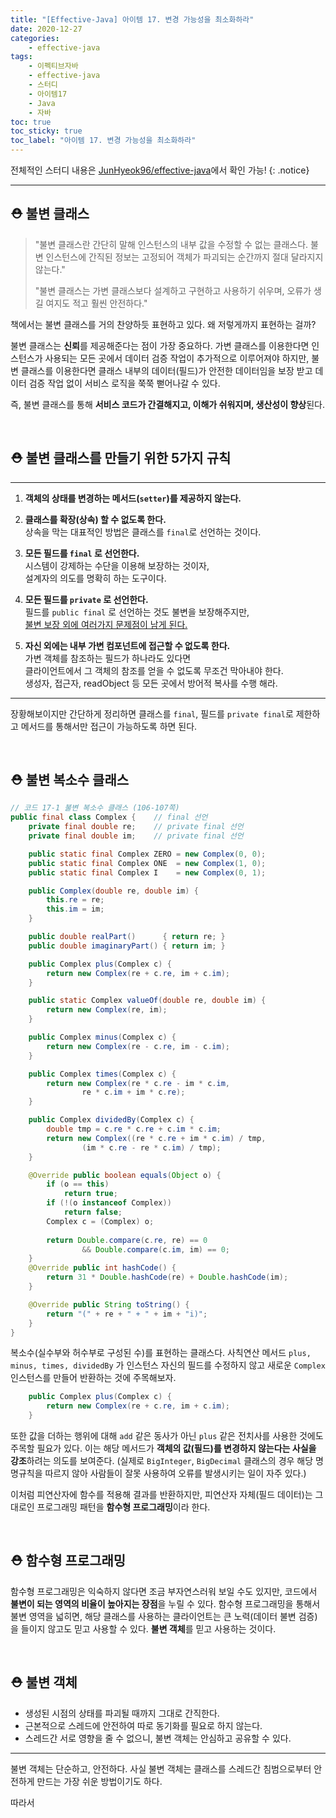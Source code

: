 ```yaml
---
title: "[Effective-Java] 아이템 17. 변경 가능성을 최소화하라"
date: 2020-12-27
categories:
    - effective-java
tags:
    - 이펙티브자바
    - effective-java
    - 스터디
    - 아이템17
    - Java
    - 자바
toc: true
toc_sticky: true
toc_label: "아이템 17. 변경 가능성을 최소화하라"
---
```


전체적인 스터디 내용은 [JunHyeok96/effective-java](https://github.com/JunHyeok96/effective-java)에서 확인 가능! 
{: .notice}

---

## ⛑️ 불변 클래스
> "불변 클래스란 간단히 말해 인스턴스의 내부 값을 수정할 수 없는 클래스다. 
> 불변 인스턴스에 간직된 정보는 고정되어 객체가 파괴되는 순간까지 절대 달라지지 않는다."  
>   
> "불변 클래스는 가변 클래스보다 설계하고 구현하고 사용하기 쉬우며, 오류가 생길 여지도 적고 훨씬 안전하다."

책에서는 불변 클래스를 거의 찬양하듯 표현하고 있다. 왜 저렇게까지 표현하는 걸까?  
  
불변 클래스는 **신뢰**를 제공해준다는 점이 가장 중요하다. 가변 클래스를 이용한다면 
인스턴스가 사용되는 모든 곳에서 데이터 검증 작업이 추가적으로 이루어져야 하지만, 
불변 클래스를 이용한다면 클래스 내부의 데이터(필드)가 안전한 데이터임을 보장 받고 
데이터 검증 작업 없이 서비스 로직을 쭉쭉 뻗어나갈 수 있다.  
  
즉, 불변 클래스를 통해 **서비스 코드가 간결해지고, 이해가 쉬워지며, 생산성이 향상**된다.

<br>

## ⛑️ 불변 클래스를 만들기 위한 5가지 규칙

---

1. **객체의 상태를 변경하는 메서드(`setter`)를 제공하지 않는다.**

2. **클래스를 확장(상속) 할 수 없도록 한다.**  
  상속을 막는 대표적인 방법은 클래스를 `final`로 선언하는 것이다.

3. **모든 필드를 `final` 로 선언한다.**  
  시스템이 강제하는 수단을 이용해 보장하는 것이자,  
  설계자의 의도를 명확히 하는 도구이다.

4. **모든 필드를 `private` 로 선언한다.**  
  필드를 `public final` 로 선언하는 것도 불변을 보장해주지만,  
  [불변 보장 외에 여러가지 문제점이 남게 된다.](https://hyeon9mak.github.io/effective-java/Effective-Java-item16/#final-키워드를-추가한-예시)

5. **자신 외에는 내부 가변 컴포넌트에 접근할 수 없도록 한다.**  
  가변 객체를 참조하는 필드가 하나라도 있다면  
  클라이언트에서 그 객체의 참조를 얻을 수 없도록 무조건 막아내야 한다.  
  생성자, 접근자, readObject 등 모든 곳에서 방어적 복사를 수행 해라.

---

장황해보이지만 간단하게 정리하면 클래스를 `final`, 필드를 `private final`로 제한하고 
메서드를 통해서만 접근이 가능하도록 하면 된다.

<br>

## ⛑ 불변 복소수 클래스
```java
// 코드 17-1 불변 복소수 클래스 (106-107쪽)
public final class Complex {    // final 선언
    private final double re;    // private final 선언
    private final double im;    // private final 선언

    public static final Complex ZERO = new Complex(0, 0);
    public static final Complex ONE  = new Complex(1, 0);
    public static final Complex I    = new Complex(0, 1);

    public Complex(double re, double im) {
        this.re = re;
        this.im = im;
    }

    public double realPart()      { return re; }
    public double imaginaryPart() { return im; }

    public Complex plus(Complex c) {
        return new Complex(re + c.re, im + c.im);
    }

    public static Complex valueOf(double re, double im) {
        return new Complex(re, im);
    }

    public Complex minus(Complex c) {
        return new Complex(re - c.re, im - c.im);
    }

    public Complex times(Complex c) {
        return new Complex(re * c.re - im * c.im,
                re * c.im + im * c.re);
    }

    public Complex dividedBy(Complex c) {
        double tmp = c.re * c.re + c.im * c.im;
        return new Complex((re * c.re + im * c.im) / tmp,
                (im * c.re - re * c.im) / tmp);
    }

    @Override public boolean equals(Object o) {
        if (o == this)
            return true;
        if (!(o instanceof Complex))
            return false;
        Complex c = (Complex) o;
        
        return Double.compare(c.re, re) == 0
                && Double.compare(c.im, im) == 0;
    }
    @Override public int hashCode() {
        return 31 * Double.hashCode(re) + Double.hashCode(im);
    }

    @Override public String toString() {
        return "(" + re + " + " + im + "i)";
    }
}
```

복소수(실수부와 허수부로 구성된 수)를 표현하는 클래스다. 사칙연산 메서드 
`plus, minus, times, dividedBy` 가 인스턴스 자신의 필드를 수정하지 않고 
새로운 `Complex` 인스턴스를 만들어 반환하는 것에 주목해보자.
 
```java
    public Complex plus(Complex c) {
        return new Complex(re + c.re, im + c.im);
    }
```

또한 값을 더하는 행위에 대해 `add` 같은 동사가 아닌 `plus` 같은 전치사를 사용한 것에도 주목할 필요가 있다. 
이는 해당 메서드가 **객체의 값(필드)를 변경하지 않는다는 사실을 강조**하려는 의도를 보여준다. 
(실제로 `BigInteger`, `BigDecimal` 클래스의 경우 해당 명명규칙을 따르지 않아 
사람들이 잘못 사용하여 오류를 발생시키는 일이 자주 있다.) 
  
이처럼 피연산자에 함수를 적용해 결과를 반환하지만, 피연산자 자체(필드 데이터)는 그대로인 
프로그래밍 패턴을 **함수형 프로그래밍**이라 한다.

<br>

## ⛑ 함수형 프로그래밍
함수형 프로그래밍은 익숙하지 않다면 조금 부자연스러워 보일 수도 있지만, 
코드에서 **불변이 되는 영역의 비율이 높아지는 장점**을 누릴 수 있다. 
함수형 프로그래밍을 통해서 불변 영역을 넓히면, 해당 클래스를 사용하는 클라이언트는 
큰 노력(데이터 불변 검증)을 들이지 않고도 믿고 사용할 수 있다. 
**불변 객체**를 믿고 사용하는 것이다.

<br>

## ⛑ 불변 객체

- 생성된 시점의 상태를 파괴될 때까지 그대로 간직한다.
- 근본적으로 스레드에 안전하여 따로 동기화를 필요로 하지 않는다.
- 스레드간 서로 영향을 줄 수 없으니, 불변 객체는 안심하고 공유할 수 있다.

---

불변 객체는 단순하고, 안전하다. 사실 불변 객체는 클래스를 
스레드간 침범으로부터 안전하게 만드는 가장 쉬운 방법이기도 하다.  
  
따라서 